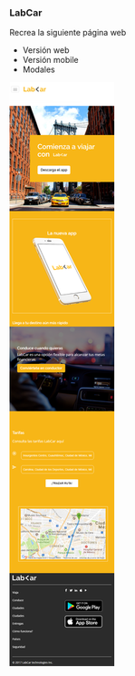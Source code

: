 ### LabCar
Recrea la siguiente página web

* Versión web
* Versión mobile
* Modales

![example](assets/images/ejemplo.png)
